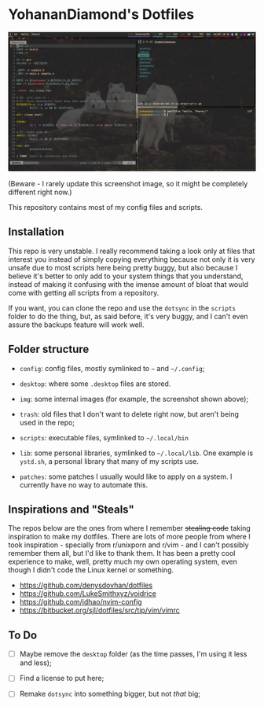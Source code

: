 # YohananDiamond's Dotfiles

![A screenshot of my desktop](img/screenshot.png)

(Beware - I rarely update this screenshot image, so it might be
completely different right now.)

This repository contains most of my config files and scripts.

## Installation

This repo is very unstable. I really recommend taking a look only at
files that interest you instead of simply copying everything because not
only it is very unsafe due to most scripts here being pretty buggy, but
also because I believe it's better to only add to your system things
that you understand, instead of making it confusing with the imense
amount of bloat that would come with getting all scripts from a
repository.

If you want, you can clone the repo and use the `dotsync` in the
`scripts` folder to do the thing, but, as said before, it's very buggy,
and I can't even assure the backups feature will work well.

## Folder structure

* `config`: config files, mostly symlinked to `~` and `~/.config`;

* `desktop`: where some `.desktop` files are stored.

* `img`: some internal images (for example, the screenshot shown above);

* `trash`: old files that I don't want to delete right now, but aren't
  being used in the repo;

* `scripts`: executable files, symlinked to `~/.local/bin`

* `lib`: some personal libraries, symlinked to `~/.local/lib`. One
  example is `ystd.sh`, a personal library that many of my scripts use.

* `patches`: some patches I usually would like to apply on a system. I
  currently have no way to automate this.

## Inspirations and "Steals"

The repos below are the ones from where I remember ~~stealing code~~
taking inspiration to make my dotfiles. There are lots of more people
from where I took inspiration - specially from r/unixporn and r/vim -
and I can't possibly remember them all, but I'd like to thank them. It
has been a pretty cool experience to make, well, pretty much my own
operating system, even though I didn't code the Linux kernel or
something.

* https://github.com/denysdovhan/dotfiles
* https://github.com/LukeSmithxyz/voidrice
* https://github.com/jdhao/nvim-config
* https://bitbucket.org/sjl/dotfiles/src/tip/vim/vimrc

## To Do

* [ ] Maybe remove the `desktop` folder (as the time passes, I'm using it
  less and less);

* [ ] Find a license to put here;

* [ ] Remake `dotsync` into something bigger, but not _that_ big;
